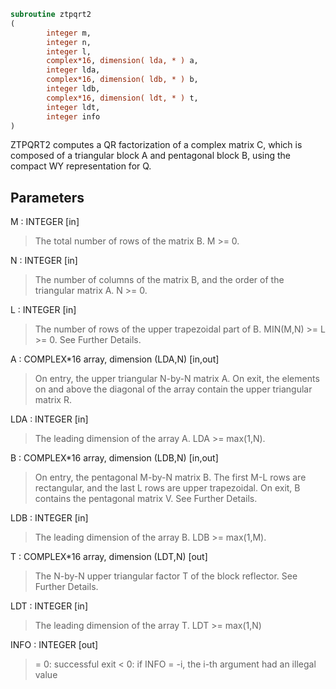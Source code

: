 ```fortran
subroutine ztpqrt2
(
        integer m,
        integer n,
        integer l,
        complex*16, dimension( lda, * ) a,
        integer lda,
        complex*16, dimension( ldb, * ) b,
        integer ldb,
        complex*16, dimension( ldt, * ) t,
        integer ldt,
        integer info
)
```

ZTPQRT2 computes a QR factorization of a complex
matrix C, which is composed of a triangular block A and pentagonal block B,
using the compact WY representation for Q.

## Parameters
M : INTEGER [in]
> The total number of rows of the matrix B.
> M >= 0.

N : INTEGER [in]
> The number of columns of the matrix B, and the order of
> the triangular matrix A.
> N >= 0.

L : INTEGER [in]
> The number of rows of the upper trapezoidal part of B.
> MIN(M,N) >= L >= 0.  See Further Details.

A : COMPLEX*16 array, dimension (LDA,N) [in,out]
> On entry, the upper triangular N-by-N matrix A.
> On exit, the elements on and above the diagonal of the array
> contain the upper triangular matrix R.

LDA : INTEGER [in]
> The leading dimension of the array A.  LDA >= max(1,N).

B : COMPLEX*16 array, dimension (LDB,N) [in,out]
> On entry, the pentagonal M-by-N matrix B.  The first M-L rows
> are rectangular, and the last L rows are upper trapezoidal.
> On exit, B contains the pentagonal matrix V.  See Further Details.

LDB : INTEGER [in]
> The leading dimension of the array B.  LDB >= max(1,M).

T : COMPLEX*16 array, dimension (LDT,N) [out]
> The N-by-N upper triangular factor T of the block reflector.
> See Further Details.

LDT : INTEGER [in]
> The leading dimension of the array T.  LDT >= max(1,N)

INFO : INTEGER [out]
> = 0: successful exit
> < 0: if INFO = -i, the i-th argument had an illegal value
